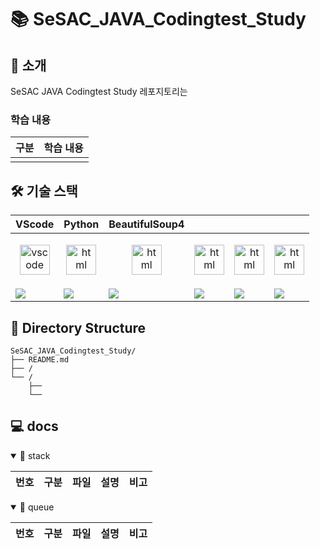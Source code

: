# 📚 SeSAC_JAVA_Codingtest_Study

## 📖 소개

SeSAC JAVA Codingtest Study 레포지토리는 

### 학습 내용

| 구분 | 학습 내용 |
|--|--|
|||

## 🛠️ 기술 스택

|<center>VScode</center>|<center>Python</center>|<center>BeautifulSoup4</center>|<center></center>|<center></center>|<center></center>|
|--|--|--|--|--|--|
|<p align="center"><img alt="vscode" src="./icons/VSCode-Light.svg" width="48"></p>|<p align="center"><img alt="html" src="./icons/Python-Dark.svg" width="48"></p>|<p align="center"><img alt="html" src="./icons/beautifulsoup" width="48"></p>|<p align="center"><img alt="html" src="./icons/ScikitLearn-Dark.svg" width="48"></p>|<p align="center"><img alt="html" src="./icons/matplotlib.png" width="48"></p>|<p align="center"><img alt="html" src="./icons/Seaborn.jpg" width="48"></p>|
|<img src="https://img.shields.io/badge/visual studio code-007ACC?style=for-the-badge&logo=visualstudiocode&logoColor=white">|<img src="https://img.shields.io/badge/Python-3776AB?style=for-the-badge&logo=python&logoColor=white">|<img src="https://img.shields.io/badge/beautifulsoup4%23150458.svg?style=for-the-badge&logo=beautifulsoup4&logoColor=4169E1">|<img src="https://img.shields.io/badge/scikit--learn-%23F7931E.svg?style=for-the-badge&logo=scikit-learn&logoColor=white">|<img src="https://img.shields.io/badge/Matplotlib-%23ffffff.svg?style=for-the-badge&logo=Matplotlib&logoColor=black">|<img src="https://img.shields.io/badge/Seaborn-%237fb3d5.svg?style=for-the-badge&logo=Seaborn&logoColor=black">|


## 📂 Directory Structure

```plaintext
SeSAC_JAVA_Codingtest_Study/
├── README.md 
├── /
└── /
    ├── 
    └──
```

## 💻 docs

<details open>
<summary> 📝 stack </summary>

|번호|구분|파일|설명|비고|
|--|--|--|--|--|

</details>

<details open>
<summary> 📝 queue </summary>

|번호|구분|파일|설명|비고|
|--|--|--|--|--|

</details>
